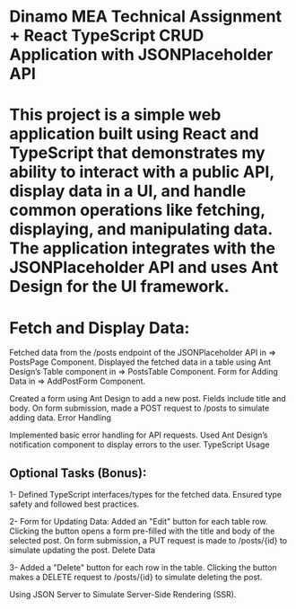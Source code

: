 # Dinamo MEA Technical Assignment + React TypeScript CRUD Application with JSONPlaceholder API
# This project is a simple web application built using React and TypeScript that demonstrates my ability to interact with a public API, display data in a UI, and handle common operations like fetching, displaying, and manipulating data. The application integrates with the JSONPlaceholder API and uses Ant Design for the UI framework.

# Fetch and Display Data:

Fetched data from the /posts endpoint of the JSONPlaceholder API in => PostsPage Component.
Displayed the fetched data in a table using Ant Design’s Table component in => PostsTable Component.
Form for Adding Data in => AddPostForm Component.

Created a form using Ant Design to add a new post.
Fields include title and body.
On form submission, made a POST request to /posts to simulate adding data.
Error Handling

Implemented basic error handling for API requests.
Used Ant Design’s notification component to display errors to the user.
TypeScript Usage

## Optional Tasks (Bonus):

1- Defined TypeScript interfaces/types for the fetched data.
Ensured type safety and followed best practices.

2- Form for Updating Data: Added an "Edit" button for each table row.
Clicking the button opens a form pre-filled with the title and body of the selected post.
On form submission, a PUT request is made to /posts/{id} to simulate updating the post.
Delete Data

3- Added a "Delete" button for each row in the table.
Clicking the button makes a DELETE request to /posts/{id} to simulate deleting the post.

Using JSON Server to Simulate Server-Side Rendering (SSR).
